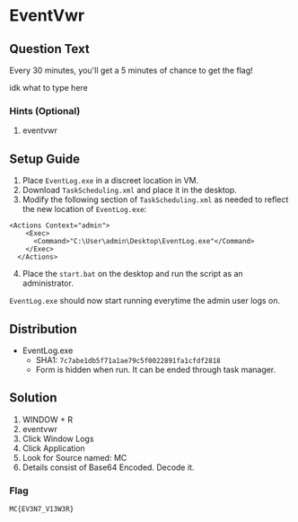 # EventVwr

## Question Text

Every 30 minutes, you'll get a 5 minutes of chance to get the flag!

idk what to type here

### Hints (Optional)
1. eventvwr

## Setup Guide
1. Place `EventLog.exe` in a discreet location in VM.
2. Download `TaskScheduling.xml` and place it in the desktop.
3. Modify the following section of `TaskScheduling.xml` as needed to reflect the new location of `EventLog.exe`:
```
<Actions Context="admin">
    <Exec>
      <Command>"C:\User\admin\Desktop\EventLog.exe"</Command>
    </Exec>
  </Actions>
```
4. Place the `start.bat` on the desktop and run the script as an administrator.  

 `EventLog.exe` should now start running everytime the admin user logs on.
## Distribution
- EventLog.exe
    - SHA1: `7c7abe1db5f71a1ae79c5f0022891fa1cfdf2818`
    - Form is hidden when run. It can be ended through task manager.

## Solution
1. WINDOW + R
2. eventvwr
3. Click Window Logs
4. Click Application
5. Look for Source named: MC
6. Details consist of Base64 Encoded. Decode it.

### Flag
`MC{EV3N7_V13W3R}`